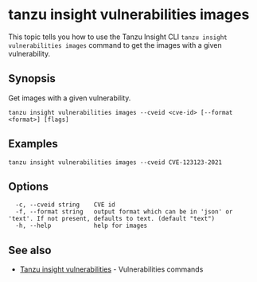 # tanzu insight vulnerabilities images

This topic tells you how to use the Tanzu Insight CLI 
`tanzu insight vulnerabilities images` command to get the images with a given vulnerability.

## <a id='synopsis'></a>Synopsis

Get images with a given vulnerability.

```console
tanzu insight vulnerabilities images --cveid <cve-id> [--format <format>] [flags]
```

## <a id='examples'></a>Examples

```console
tanzu insight vulnerabilities images --cveid CVE-123123-2021
```

## <a id='options'></a>Options

```console
  -c, --cveid string    CVE id
  -f, --format string   output format which can be in 'json' or 'text'. If not present, defaults to text. (default "text")
  -h, --help            help for images
```

## <a id='see-also'></a>See also

* [Tanzu insight vulnerabilities](insight-vulnerabilities.md)	 - Vulnerabilities commands
